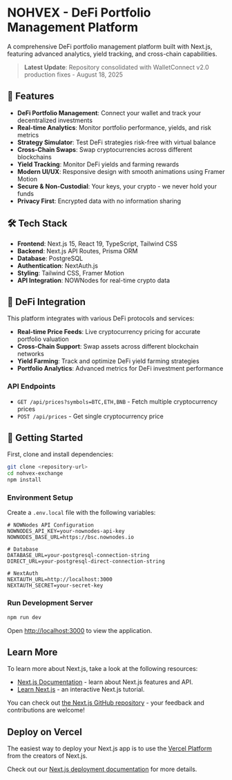 # NOHVEX - DeFi Portfolio Management Platform

A comprehensive DeFi portfolio management platform built with Next.js, featuring advanced analytics, yield tracking, and cross-chain capabilities.

> **Latest Update**: Repository consolidated with WalletConnect v2.0 production fixes - August 18, 2025

## 🚀 Features

- **DeFi Portfolio Management**: Connect your wallet and track your decentralized investments
- **Real-time Analytics**: Monitor portfolio performance, yields, and risk metrics
- **Strategy Simulator**: Test DeFi strategies risk-free with virtual balance
- **Cross-Chain Swaps**: Swap cryptocurrencies across different blockchains
- **Yield Tracking**: Monitor DeFi yields and farming rewards
- **Modern UI/UX**: Responsive design with smooth animations using Framer Motion
- **Secure & Non-Custodial**: Your keys, your crypto - we never hold your funds
- **Privacy First**: Encrypted data with no information sharing

## 🛠 Tech Stack

- **Frontend**: Next.js 15, React 19, TypeScript, Tailwind CSS
- **Backend**: Next.js API Routes, Prisma ORM
- **Database**: PostgreSQL
- **Authentication**: NextAuth.js
- **Styling**: Tailwind CSS, Framer Motion
- **API Integration**: NOWNodes for real-time crypto data

## 🔗 DeFi Integration

This platform integrates with various DeFi protocols and services:

- **Real-time Price Feeds**: Live cryptocurrency pricing for accurate portfolio valuation
- **Cross-Chain Support**: Swap assets across different blockchain networks
- **Yield Farming**: Track and optimize DeFi yield farming strategies
- **Portfolio Analytics**: Advanced metrics for DeFi investment performance

### API Endpoints

- `GET /api/prices?symbols=BTC,ETH,BNB` - Fetch multiple cryptocurrency prices
- `POST /api/prices` - Get single cryptocurrency price

## 🔧 Getting Started

First, clone and install dependencies:

```bash
git clone <repository-url>
cd nohvex-exchange
npm install
```

### Environment Setup

Create a `.env.local` file with the following variables:

```env
# NOWNodes API Configuration
NOWNODES_API_KEY=your-nownodes-api-key
NOWNODES_BASE_URL=https://bsc.nownodes.io

# Database
DATABASE_URL=your-postgresql-connection-string
DIRECT_URL=your-postgresql-direct-connection-string

# NextAuth
NEXTAUTH_URL=http://localhost:3000
NEXTAUTH_SECRET=your-secret-key
```

### Run Development Server

```bash
npm run dev
```

Open [http://localhost:3000](http://localhost:3000) to view the application.

## Learn More

To learn more about Next.js, take a look at the following resources:

- [Next.js Documentation](https://nextjs.org/docs) - learn about Next.js features and API.
- [Learn Next.js](https://nextjs.org/learn) - an interactive Next.js tutorial.

You can check out [the Next.js GitHub repository](https://github.com/vercel/next.js) - your feedback and contributions are welcome!

## Deploy on Vercel

The easiest way to deploy your Next.js app is to use the [Vercel Platform](https://vercel.com/new?utm_medium=default-template&filter=next.js&utm_source=create-next-app&utm_campaign=create-next-app-readme) from the creators of Next.js.

Check out our [Next.js deployment documentation](https://nextjs.org/docs/app/building-your-application/deploying) for more details.
